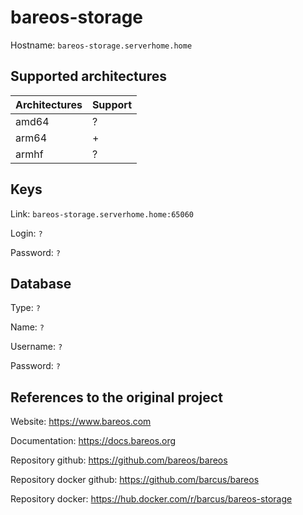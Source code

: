 # bareos-storage

Hostname: `bareos-storage.serverhome.home`

## Supported architectures

| Architectures | Support |
| :------------ | :------ |
| amd64         | ?       |
| arm64         | +       |
| armhf         | ?       |

## Keys

Link: `bareos-storage.serverhome.home:65060`

Login: `?`

Password: `?`

## Database

Type: `?`

Name: `?`

Username: `?`

Password: `?`

## References to the original project

Website: https://www.bareos.com

Documentation: https://docs.bareos.org

Repository github: https://github.com/bareos/bareos

Repository docker github: https://github.com/barcus/bareos

Repository docker: https://hub.docker.com/r/barcus/bareos-storage
